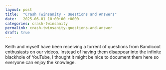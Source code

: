 ```yaml
---
layout: post
title:  "Crash Twinsanity - Questions and Answers"
date:   2025-06-01 10:00:00 +0000
categories: crash-twinsanity
permalink: crash-twinsanity-questions-and-answer
draft: true
---
```


Keith and myself have been receiving a torrent of questions from Bandicoot enthusiasts on our videos. 
Instead of having them disappear into the infinite blackhole of YouTube, I thought it might be nice to document them here so everyone can enjoy the knowlege.
<!--more>

